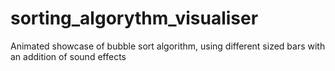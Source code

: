 # sorting_algorythm_visualiser
Animated showcase of bubble sort algorithm, using different sized bars with an addition of sound effects
